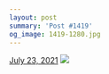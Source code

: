 ```yaml
---
layout: post
summary: 'Post #1419'
og_image: 1419-1280.jpg
---
```


<p>
  <time>
    <a href="/1419">July 23, 2021</a>
  </time>
  <a href="/1419">
    <img src="{{ site.assets_url }}/1419-640.jpg" srcset="{{ site.assets_url }}/1419-320.jpg 320w, {{ site.assets_url }}/1419-640.jpg 640w, {{ site.assets_url }}/1419-960.jpg 960w, {{ site.assets_url }}/1419-1280.jpg 1280w" sizes="(min-width: 700px) 50vw, calc(100vw - 2rem)" />
  </a>
</p>
